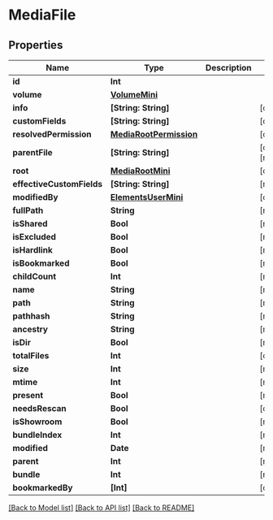 # MediaFile

## Properties

Name | Type | Description | Notes
------------ | ------------- | ------------- | -------------
**id** | **Int** |  | 
**volume** | [**VolumeMini**](VolumeMini.md) |  | 
**info** | **[String: String]** |  | [optional] 
**customFields** | **[String: String]** |  | [optional] 
**resolvedPermission** | [**MediaRootPermission**](MediaRootPermission.md) |  | [optional] 
**parentFile** | **[String: String]** |  | [optional] [readonly] 
**root** | [**MediaRootMini**](MediaRootMini.md) |  | [optional] 
**effectiveCustomFields** | **[String: String]** |  | [readonly] 
**modifiedBy** | [**ElementsUserMini**](ElementsUserMini.md) |  | [optional] 
**fullPath** | **String** |  | [readonly] 
**isShared** | **Bool** |  | [readonly] 
**isExcluded** | **Bool** |  | [readonly] 
**isHardlink** | **Bool** |  | [readonly] 
**isBookmarked** | **Bool** |  | [readonly] 
**childCount** | **Int** |  | [readonly] 
**name** | **String** |  | [readonly] 
**path** | **String** |  | [readonly] 
**pathhash** | **String** |  | [readonly] 
**ancestry** | **String** |  | [readonly] 
**isDir** | **Bool** |  | [readonly] 
**totalFiles** | **Int** |  | [optional] 
**size** | **Int** |  | [readonly] 
**mtime** | **Int** |  | [readonly] 
**present** | **Bool** |  | [readonly] 
**needsRescan** | **Bool** |  | [optional] 
**isShowroom** | **Bool** |  | [readonly] 
**bundleIndex** | **Int** |  | [readonly] 
**modified** | **Date** |  | [readonly] 
**parent** | **Int** |  | [readonly] 
**bundle** | **Int** |  | [readonly] 
**bookmarkedBy** | **[Int]** |  | [optional] 

[[Back to Model list]](../README.md#documentation-for-models) [[Back to API list]](../README.md#documentation-for-api-endpoints) [[Back to README]](../README.md)


